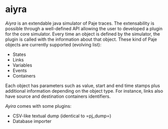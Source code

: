 # aiyra

*Aiyra* is an extendable java simulator of Paje traces. The
extensability is possible through a well-defined API allowing the user
to developed a plugin for the core simulator. Every time an object is
defined by the simulator, the plugin is called with the information
about that object. These kind of Paje objects are currently supported
(evolving list):

  - States
  - Links
  - Variables
  - Events
  - Containers

Each object has parameters such as value, start and end time stamps
plus additional information depending on the object type. For
instance, links also have source and destination containers identifiers.

*Ayira* comes with some plugins:

  - CSV-like textual dump (identical to =pj_dump=)
  - Database importer


